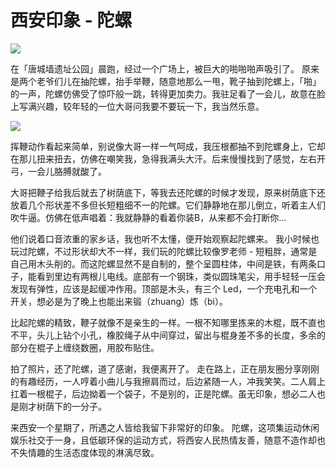 # 西安印象 - 陀螺

![](./_image/thumb_IMG_3492_1024.jpg)

在「唐城墙遗址公园」晨跑，经过一个广场上，被巨大的啪啪啪声吸引了。
原来是两个老爷们儿在抽陀螺，抬手举鞭，随意地那么一甩，靴子抽到陀螺上，「啪」的一声，陀螺仿佛受了惊吓般一跳，转得更加卖力。我驻足看了一会儿，故意在脸上写满兴趣，较年轻的一位大哥问我要不要玩一下，我当然乐意。

![](./_image/thumb_IMG_3464_1024.jpg)

挥鞭动作看起来简单，别说像大哥一样一气呵成，我压根都抽不到陀螺身上，它却在那儿扭来扭去，仿佛在嘲笑我，急得我满头大汗。后来慢慢找到了感觉，左右开弓，一会儿胳膊就酸了。

大哥把鞭子给我后就去了树荫底下，等我去还陀螺的时候才发现，原来树荫底下还放着几个形状差不多但长短粗细不一的陀螺。它们静静地在那儿倒立，听着主人们吹牛逼。仿佛在低声唱着：我就静静的看着你装B，从来都不会打断你…

他们说着口音浓重的家乡话，我也听不太懂，便开始观察起陀螺来。
我小时候也玩过陀螺，不过形状却大不一样，我们玩的陀螺比较像罗老师 - 短粗胖，通常是自己用木头削的。而这陀螺显然不是自制的，整个呈圆柱体，中间是铁，有两条口子，能看到里边有两根儿电线。底部有一个钢珠，类似圆珠笔尖，用手轻轻一压会发现有弹性，应该是起缓冲作用。顶部是木头，有三个 Led，一个充电孔和一个开关，想必是为了晚上也能出来锻（zhuang）炼（bi）。

比起陀螺的精致，鞭子就像不是亲生的一样。一根不知哪里拣来的木棍，既不直也不平，头儿上钻个小孔，橡胶绳子从中间穿过，留出与棍身差不多的长度，多余的部分在棍子上缠绕数圈，用胶布贴住。

拍了照片，还了陀螺，道了感谢，我便离开了。
走在路上，正在朋友圈分享刚刚的有趣经历，一人哼着小曲儿与我擦肩而过，后边紧随一人，冲我笑笑。二人肩上扛着一根棍子，后边拗着一个袋子，不是别的，正是陀螺。虽无印象，想必二人也是刚才树荫下的一分子。

来西安一个星期了，所遇之人皆给我留下非常好的印象。
陀螺，这项集运动休闲娱乐社交于一身，且低碳环保的运动方式，将西安人民热情友善，随意不造作却也不失情趣的生活态度体现的淋漓尽致。